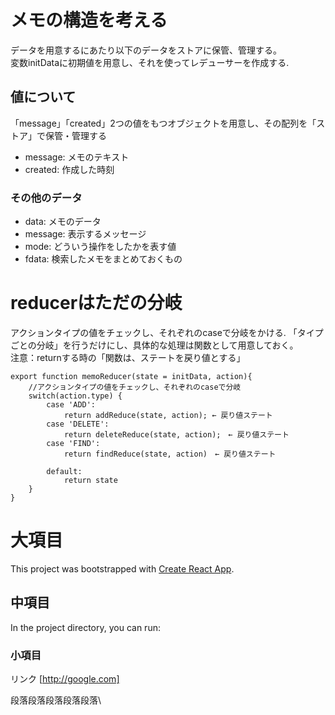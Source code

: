 # メモの構造を考える
データを用意するにあたり以下のデータをストアに保管、管理する。  
変数initDataに初期値を用意し、それを使ってレデューサーを作成する. 
## 値について
「message」「created」2つの値をもつオブジェクトを用意し、その配列を「ストア」で保管・管理する
- message: メモのテキスト
- created: 作成した時刻

### その他のデータ
- data: メモのデータ
- message: 表示するメッセージ
- mode: どういう操作をしたかを表す値
- fdata: 検索したメモをまとめておくもの

# reducerはただの分岐
アクションタイプの値をチェックし、それぞれのcaseで分岐をかける. 
「タイプごとの分岐」を行うだけにし、具体的な処理は関数として用意しておく。  
注意：returnする時の「関数は、ステートを戻り値とする」
```
export function memoReducer(state = initData, action){
    //アクションタイプの値をチェックし、それぞれのcaseで分岐
    switch(action.type) {
        case 'ADD':
            return addReduce(state, action); ← 戻り値ステート
        case 'DELETE':
            return deleteReduce(state, action);　← 戻り値ステート
        case 'FIND':
            return findReduce(state, action)　← 戻り値ステート
        
        default:
            return state
    }
}
```

















# 大項目

This project was bootstrapped with [Create React App](https://github.com/facebook/create-react-app).

## 中項目

In the project directory, you can run:

### 小項目

リンク [http://google.com]

段落段落段落段落段落\

